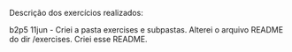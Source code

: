Descrição dos exercícios realizados:

b2p5 11jun - Criei a pasta exercises e subpastas. Alterei o arquivo README do dir /exercises. Criei esse README.

